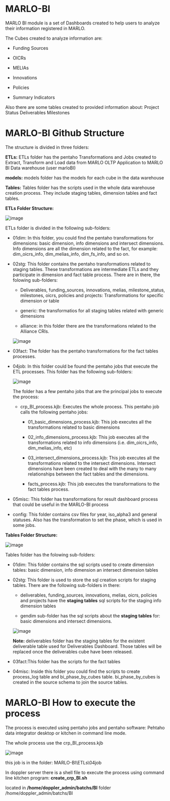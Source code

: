 # MARLO-BI
MARLO BI module is a set of Dashboards created to help users to analyze their information registered in MARLO. 

The Cubes created to analyze information are:

- Funding Sources

- OICRs

- MELIAs

- Innovations

- Policies

- Summary Indicators

Also there are some tables created to provided information about:
Project Status
Deliverables
Milestones

# MARLO-BI Github Structure
The structure is divided in three folders:

**ETLs:** ETLs folder has the pentaho Transformations and Jobs created to Extract, Transform and Load data from MARLO OLTP Application to MARLO BI Data warehouse (user marloBI)

**models:** models folder has the models for each cube in the data warehouse

**Tables:** Tables folder has the scripts used in the whole data warehouse creation process. They include staging tables, dimension tables and fact tables.

**ETLs Folder Structure:**

![image](https://user-images.githubusercontent.com/74072431/133151722-15165f15-f207-4378-aa05-7e19aec3b916.png)

ETLs folder is divided in the following sub-folders:

- 01dim: In this folder, you could find the pentaho transformations for dimensions: basic dimension, info dimensions and intersect dimensions. Info dimensions are all the dimension related to the fact, for example: dim_oicrs_info, dim_melias_info, dim_fs_info, and so on.

- 02stg: This folder contains the pentaho transformations related to staging tables. These transformations are intermediate ETLs and they participate in dimension and fact table  process. There are in there, the folowing sub-folders:

  - Deliverables, funding_sources, innovations, melias, milestone_status, milestones, oicrs, policies and projects: Transformations for specific dimension or table
  
  - generic: the transformatios for all staging tables related with generic dimensions
  
  - alliance: in this folder there are the transformations related to the Alliance CRIs.

   ![image](https://user-images.githubusercontent.com/74072431/133302171-ed2bac68-6366-4d05-88a1-27b7940d4dc4.png)


- 03fact: The folder has the pentaho transformations for the fact tables processes.

- 04job: In this folder could be found the pentaho jobs that execute the ETL processes. This folder has the following sub-folders:

  ![image](https://user-images.githubusercontent.com/74072431/133177664-40c1d12b-8b33-4cbe-b64e-d46f80a0172a.png)
   
  The folder has a few pentaho jobs that are the principal jobs to execute the process:
  
    - crp_BI_process.kjb: Executes the whole process. This pentaho job calls the following pentaho jobs:
    
      - 01_basic_dimensions_process.kjb: This job executes all the transformations related to basic dimensions
      
      - 02_info_dimensions_process.kjb: This job executes all the transformations related to info dimensions (i.e. dim_oicrs_info, dim_melias_info, etc)
      
      - 03_intersect_dimensions_process.kjb: This job executes all the transformations related to the intersect dimensions. Intersect dimensions have been created to deal with the many to many relationships between the fact tables and the dimensions.
                        
      - facts_process.kjb: This job executes the transformations to the fact tables process.
          

- 05misc: This folder has transformations for result dashboard process that could be useful in the MARLO-BI process

- config: This folder contains csv files for year, iso_alpha3 and general statuses. Also has the transformation to set the phase, which is used in some jobs.

**Tables Folder Structure:**

![image](https://user-images.githubusercontent.com/74072431/133155067-d73ad0f9-c87f-44db-974f-f49a2ac94aa5.png)

Tables folder has the folowing sub-folders:

- 01dim: This folder contains the sql scripts used to create dimension tables: basic dimension, info dimension an intersect dimension tables

- 02stg: This folder is used to store the sql creation  scripts for staging tables. There are the following sub-folders in there:

  - deliverables, funding_sources, innovations, melias, oicrs, policies and projects have the **staging tables** sql scripts for the staging info dimension tables

  - gendim sub-folder has the sql scripts about the **staging tables** for: basic dimensions and intersect dimensions.
  
  ![image](https://user-images.githubusercontent.com/74072431/133153557-7e268a1d-8fae-4074-9953-2e4eaab034c6.png)

  **Note:** deliverables folder has the staging tables for the existent deliverable table used for Deliverables Dashboard. Those tables will be replaced once the deliverables cube have been released.


- 03fact:This folder has the scripts for the fact tables

- 04misc: Inside this folder you could find the scripts to create process_log table and bi_phase_by_cubes table. bi_phase_by_cubes is created in the source schema to join the source tables.


# MARLO-BI How to execute the process

The process is executed using pentaho jobs and pentaho software: Pehtaho data integrator desktop or kitchen in command line mode.

The whole process use the crp_BI_process.kjb

![image](https://user-images.githubusercontent.com/74072431/133279667-156a202c-89e0-4641-b8f2-63dc0ed85dd9.png)

this job is in the folder:
MARLO-BI\ETLs\04job

In doppler server there is a shell file to execute the process using command line kitchen program: **create_crp_BI.sh**

located in **/home/doppler_admin/batchs/BI** folder /home/doppler_admin/batchs/BI








